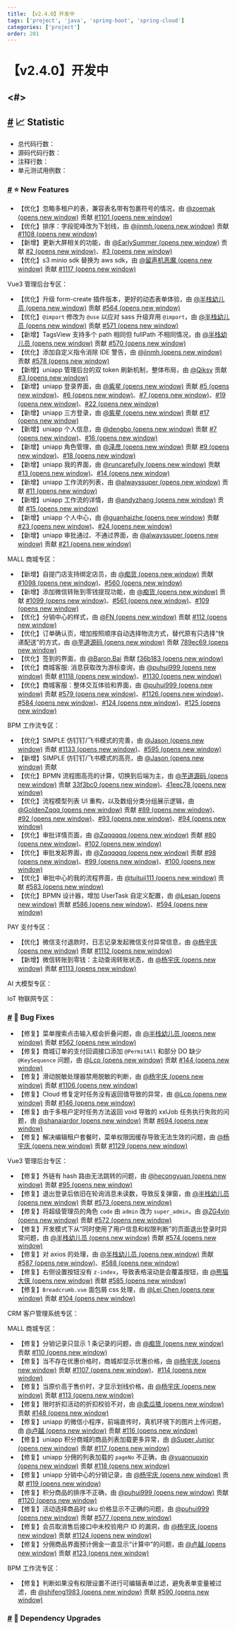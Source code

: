 ```yaml
---
title: 【v2.4.0】开发中
tags: ['project', 'java', 'spring-boot', 'spring-cloud']
categories: ['project']
order: 201
---
```

# 【v2.4.0】开发中

## <#>

 ## [#](#📈-statistic) 📈 Statistic

 * 总代码行数：
* 源码代码行数：
* 注释行数：
* 单元测试用例数：

 ### [#](#⭐-new-features) ⭐ New Features

 * 【优化】忽略多租户的表，兼容表名带有包裹符号的情况，由 [@zoemak  (opens new window)](https://gitee.com/zoemak) 贡献 [#1101  (opens new window)](https://gitee.com/zhijiantianya/ruoyi-vue-pro/pulls/1101/)
* 【优化】排序：字段驼峰改为下划线，由 [@jinmh  (opens new window)](https://gitee.com/jinmh716) 贡献 [#1108  (opens new window)](https://gitee.com/zhijiantianya/ruoyi-vue-pro/pulls/1108/)
* 【新增】更新大屏相关的功能，由 [@EarlySummer  (opens new window)](https://gitee.com/EarlySummerQAQ) 贡献 [#2  (opens new window)](https://gitee.com/yudaocode/yudao-ui-go-view/pulls/2)、[#3  (opens new window)](https://gitee.com/yudaocode/yudao-ui-go-view/pulls/3/)
* 【优化】s3 minio sdk 替换为 aws sdk，由 [@留声机恶魔  (opens new window)](https://gitee.com/radio-devil) 贡献 [#1117  (opens new window)](https://gitee.com/zhijiantianya/ruoyi-vue-pro/pulls/1117)

 Vue3 管理后台专区：

 * 【优化】升级 form-create 插件版本，更好的动态表单体验，由 [@半栈幼儿员  (opens new window)](https://gitee.com/preschooler) 贡献 [#564  (opens new window)](https://gitee.com/yudaocode/yudao-ui-admin-vue3/pulls/564/)
* 【优化】`@import` 修改为 `@use` 以应对 sass 升级弃用 `@import`，由 [@半栈幼儿员  (opens new window)](https://gitee.com/preschooler) 贡献 [#571  (opens new window)](https://gitee.com/yudaocode/yudao-ui-admin-vue3/pulls/571/)
* 【新增】TagsView 支持多个 path 相同但 fullPath 不相同情况，由 [@半栈幼儿员  (opens new window)](https://gitee.com/preschooler) 贡献 [#570  (opens new window)](https://gitee.com/yudaocode/yudao-ui-admin-vue3/pulls/570/)
* 【优化】添加自定义指令消除 IDE 警告，由 [@jinmh  (opens new window)](https://gitee.com/jinmh716) 贡献 [#578  (opens new window)](https://gitee.com/yudaocode/yudao-ui-admin-vue3/pulls/578)
* 【新增】uniapp 管理后台的双 token 刷新机制，整体布局，由 [@Qiksy](brianjohnsonp0i631@gmail.com) 贡献 [#3  (opens new window)](https://gitee.com/yudaocode/yudao-ui-admin-uniapp/pulls/3)
* 【新增】uniapp 登录界面，由 [@紫星  (opens new window)](https://gitee.com/zhjun_cheng) 贡献 [#5  (opens new window)](https://gitee.com/yudaocode/yudao-ui-admin-uniapp/pulls/5/)、[#6  (opens new window)](https://gitee.com/yudaocode/yudao-ui-admin-uniapp/pulls/6/)、[#7  (opens new window)](https://gitee.com/yudaocode/yudao-ui-admin-uniapp/pulls/7/)、[#19  (opens new window)](https://gitee.com/yudaocode/yudao-ui-admin-uniapp/pulls/19)、[#22  (opens new window)](https://gitee.com/yudaocode/yudao-ui-admin-uniapp/pulls/22/)
* 【新增】uniapp 三方登录，由 [@紫星  (opens new window)](https://gitee.com/zhjun_cheng) 贡献 [#17  (opens new window)](https://gitee.com/yudaocode/yudao-ui-admin-uniapp/pulls/17/)
* 【新增】uniapp 个人信息，由 [@dengbo  (opens new window)](https://gitee.com/BengBo) 贡献 [#7  (opens new window)](https://gitee.com/yudaocode/yudao-ui-admin-uniapp/pulls/7/)、[#16  (opens new window)](https://gitee.com/yudaocode/yudao-ui-admin-uniapp/pulls/16/)
* 【新增】uniapp 角色管理，由 [@泽彦  (opens new window)](https://gitee.com/blazeyan_admin) 贡献 [#9  (opens new window)](https://gitee.com/yudaocode/yudao-ui-admin-uniapp/pulls/9/)、[#18  (opens new window)](https://gitee.com/yudaocode/yudao-ui-admin-uniapp/pulls/18)
* 【新增】uniapp 我的界面，由 [@runcarefully  (opens new window)](https://gitee.com/runcarefully) 贡献 [#13  (opens new window)](https://gitee.com/yudaocode/yudao-ui-admin-uniapp/pulls/13/)、[#14  (opens new window)](https://gitee.com/yudaocode/yudao-ui-admin-uniapp/pulls/14)
* 【新增】uniapp 工作流的列表，由 [@alwayssuper  (opens new window)](https://gitee.com/alwayssuper) 贡献 [#11  (opens new window)](https://gitee.com/yudaocode/yudao-ui-admin-uniapp/pulls/11)
* 【新增】uniapp 工作流的详情，由 [@andyzhang  (opens new window)](https://gitee.com/andyzhang420) 贡献 [#15  (opens new window)](https://gitee.com/yudaocode/yudao-ui-admin-uniapp/pulls/15)
* 【新增】uniapp 个人中心，由 [@guanhaizhe  (opens new window)](https://gitee.com/guanhaizhe) 贡献 [#23  (opens new window)](https://gitee.com/yudaocode/yudao-ui-admin-uniapp/pulls/23)、[#24  (opens new window)](https://gitee.com/yudaocode/yudao-ui-admin-uniapp/pulls/24)
* 【新增】uniapp 审批通过、不通过界面，由 [@alwayssuper  (opens new window)](https://gitee.com/alwayssuper) 贡献 [#21  (opens new window)](https://gitee.com/yudaocode/yudao-ui-admin-uniapp/pulls/21/)

 MALL 商城专区：

 * 【新增】自提门店支持绑定店员，由 [@痴货  (opens new window)](https://gitee.com/lrlyl) 贡献 [#1098  (opens new window)](https://gitee.com/zhijiantianya/ruoyi-vue-pro/pulls/1098/)、[#560  (opens new window)](https://gitee.com/yudaocode/yudao-ui-admin-vue3/pulls/560)
* 【新增】添加微信转账到零钱提现功能，由 [@痴货  (opens new window)](https://gitee.com/lrlyl) 贡献 [#1099  (opens new window)](https://gitee.com/zhijiantianya/ruoyi-vue-pro/pulls/1099/)、[#561  (opens new window)](https://gitee.com/yudaocode/yudao-ui-admin-vue3/pulls/561/)、[#109  (opens new window)](https://gitee.com/yudaocode/yudao-mall-uniapp/pulls/109/)
* 【优化】分销中心的样式，由 [@FN  (opens new window)](https://gitee.com/FN_MIYA) 贡献 [#112  (opens new window)](https://gitee.com/yudaocode/yudao-mall-uniapp/pulls/112)
* 【优化】订单确认页，增加按照顺序自动选择物流方式，替代原有只选择“快递配送”的方式，由 [@芋道源码  (opens new window)](https://gitee.com/zhijiantianya) 贡献 [789ec69  (opens new window)](https://gitee.com/yudaocode/yudao-mall-uniapp/commit/789ec69933dcad7c0f6ec56d9e16017025fbe242)
* 【优化】签到的界面，由 [@Baron.Bai](#) 贡献 [f36b183  (opens new window)](https://gitee.com/yudaocode/yudao-mall-uniapp/commit/f36b1834079d535de6ce9238f000d3675748dc3d)
* 【优化】商城客服: 消息获取改为游标查询，由 [@puhui999  (opens new window)](https://gitee.com/puhui999) 贡献 [#1118  (opens new window)](https://gitee.com/zhijiantianya/ruoyi-vue-pro/pulls/1118/)、[#1130  (opens new window)](https://gitee.com/zhijiantianya/ruoyi-vue-pro/pulls/1130)
* 【优化】商城客服：整体交互体验和界面，由 [@puhui999  (opens new window)](https://gitee.com/puhui999) 贡献 [#579  (opens new window)](https://gitee.com/yudaocode/yudao-ui-admin-vue3/pulls/579/)、[#1126  (opens new window)](https://gitee.com/zhijiantianya/ruoyi-vue-pro/pulls/1126/)、[#584  (opens new window)](https://gitee.com/yudaocode/yudao-ui-admin-vue3/pulls/584)、[#124  (opens new window)](https://gitee.com/yudaocode/yudao-mall-uniapp/pulls/124)、[#125  (opens new window)](https://gitee.com/yudaocode/yudao-mall-uniapp/pulls/125/)

 BPM 工作流专区：

 * 【优化】SIMPLE 仿钉钉/飞书模式的完善，由 [@Jason  (opens new window)](https://gitee.com/jason-zhou) 贡献 [#1133  (opens new window)](https://gitee.com/zhijiantianya/ruoyi-vue-pro/pulls/1133)、[#595  (opens new window)](https://gitee.com/yudaocode/yudao-ui-admin-vue3/pulls/595)
* 【新增】SIMPLE 仿钉钉/飞书模式的高亮，由 [@Jason  (opens new window)](https://gitee.com/jason-zhou) 贡献
* 【优化】BPMN 流程图高亮的计算，切换到后端为主，由 [@芋道源码  (opens new window)](https://gitee.com/zhijiantianya) 贡献 [33f3bc0  (opens new window)](https://gitee.com/yudaocode/yudao-ui-admin-vue3/commit/33f3bc0567097a6beb83db4585b9e5c2041ba203)、[41eec78  (opens new window)](https://gitee.com/zhijiantianya/ruoyi-vue-pro/commit/41eec7806d81c64605e6f1b84454df31801a2488)
* 【优化】流程模型列表 UI 重构，以及数组分类分组展示逻辑，由 [@GoldenZqqq  (opens new window)](https://github.com/GoldenZqqq) 贡献 [#89  (opens new window)](https://github.com/yudaocode/yudao-ui-admin-vue3/pull/89)、[#92  (opens new window)](https://github.com/yudaocode/yudao-ui-admin-vue3/pull/92)、[#93  (opens new window)](https://github.com/yudaocode/yudao-ui-admin-vue3/pull/93/)、[#94  (opens new window)](https://github.com/yudaocode/yudao-ui-admin-vue3/pull/94)
* 【优化】审批详情页面，由 [@Zqqqqqq  (opens new window)](https://github.com/GoldenZqqq) 贡献 [#80  (opens new window)](https://gitee.com/yudaocode/yudao-ui-admin-vue3/pulls/80/)、[#102  (opens new window)](https://github.com/yudaocode/yudao-ui-admin-vue3/pull/102)
* 【优化】审批发起界面，由 [@Zqqqqqq  (opens new window)](https://github.com/GoldenZqqq) 贡献 [#98  (opens new window)](https://gitee.com/yudaocode/yudao-ui-admin-vue3/pulls/98/)、[#99  (opens new window)](https://github.com/yudaocode/yudao-ui-admin-vue3/pull/99)、[#100  (opens new window)](https://github.com/yudaocode/yudao-ui-admin-vue3/pull/100)
* 【优化】审批中心的我的流程界面，由 [@tuituji111  (opens new window)](https://gitee.com/tuituji111) 贡献 [#583  (opens new window)](https://gitee.com/yudaocode/yudao-ui-admin-vue3/pulls/583)
* 【优化】BPMN 设计器，增加 UserTask 自定义配置，由 [@Lesan  (opens new window)](https://gitee.com/LesanOuO) 贡献 [#586  (opens new window)](https://gitee.com/yudaocode/yudao-ui-admin-vue3/pulls/586/)、[#594  (opens new window)](https://gitee.com/yudaocode/yudao-ui-admin-vue3/pulls/594)

 PAY 支付专区：

 * 【优化】微信支付退款时，日志记录发起微信支付异常信息，由 [@杨宇庆  (opens new window)](https://gitee.com/RainbowYYQ) 贡献 [#1112  (opens new window)](https://gitee.com/zhijiantianya/ruoyi-vue-pro/pulls/1112/)
* 【新增】微信转账到零钱：主动查询转账状态，由 [@杨宇庆  (opens new window)](https://gitee.com/RainbowYYQ) 贡献 [#1113  (opens new window)](https://gitee.com/zhijiantianya/ruoyi-vue-pro/pulls/1113/)

 AI 大模型专区：

 IoT 物联网专区：

 ### [#](#🐞-bug-fixes) 🐞 Bug Fixes

 * 【修复】菜单搜索点击输入框会折叠问题，由 [@半栈幼儿员  (opens new window)](https://gitee.com/preschooler) 贡献 [#562  (opens new window)](https://gitee.com/yudaocode/yudao-ui-admin-vue3/pulls/562/files)
* 【修复】商城订单的支付回调接口添加 `@PermitAll` 和部分 DO 缺少 `@KeySequence` 问题，由 [@Lcp  (opens new window)](https://gitee.com/feathers-l) 贡献 [#144  (opens new window)](https://gitee.com/zhijiantianya/yudao-cloud/pulls/144/)
* 【修复】滑动脱敏处理器禁用脱敏的判断，由 [@杨宇庆  (opens new window)](https://gitee.com/RainbowYYQ) 贡献 [#1106  (opens new window)](https://gitee.com/zhijiantianya/ruoyi-vue-pro/pulls/1106/)
* 【修复】Cloud 修复定时任务没有返回值导致的异常，由 [@Lcp  (opens new window)](https://gitee.com/feathers-l) 贡献 [#146  (opens new window)](https://gitee.com/zhijiantianya/yudao-cloud/pulls/146/)
* 【修复】由于多租户定时任务方法返回 void 导致的 xxlJob 任务执行失败的问题，由 [@shanaiardor  (opens new window)](https://github.com/shanaiardor) 贡献 [#694  (opens new window)](https://github.com/YunaiV/ruoyi-vue-pro/pull/694)
* 【修复】解决编辑租户套餐时，菜单权限因缓存导致无法生效的问题，由 [@杨宇庆  (opens new window)](https://gitee.com/RainbowYYQ) 贡献 [#1129  (opens new window)](https://gitee.com/zhijiantianya/ruoyi-vue-pro/pulls/1129/)

 Vue3 管理后台专区：

 * 【修复】外链有 hash 路由无法跳转的问题，由 [@hecongyuan  (opens new window)](https://github.com/hecongyuan) 贡献 [#95  (opens new window)](https://github.com/yudaocode/yudao-ui-admin-vue3/pull/95)
* 【修复】退出登录后依旧在轮询消息未读数，导致反复弹窗，由 [@半栈幼儿员  (opens new window)](https://gitee.com/preschooler) 贡献 [#573  (opens new window)](https://gitee.com/yudaocode/yudao-ui-admin-vue3/pulls/573/)
* 【修复】将超级管理员的角色 `code` 由 `admin` 改为 `super_admin`，由 [@ZG4vin  (opens new window)](https://gitee.com/ZG4vin) 贡献 [#572  (opens new window)](https://gitee.com/yudaocode/yudao-ui-admin-vue3/pulls/572/)
* 【修复】开发模式下从“同时使用了用户信息和权限判断”的页面退出登录时异常问题，由 [@半栈幼儿员  (opens new window)](https://gitee.com/preschooler) 贡献 [#574  (opens new window)](https://gitee.com/yudaocode/yudao-ui-admin-vue3/pulls/574/)
* 【修复】对 axios 的处理，由 [@半栈幼儿员  (opens new window)](https://gitee.com/preschooler) 贡献 [#587  (opens new window)](https://gitee.com/yudaocode/yudao-ui-admin-vue3/pulls/587/)、[#588  (opens new window)](https://gitee.com/yudaocode/yudao-ui-admin-vue3/pulls/588)
* 【修复】右侧设置按钮没有 `z-index`，导致表格滚动是会覆盖按钮，由 [@熊猫大侠  (opens new window)](https://gitee.com/pandadx) 贡献 [#585  (opens new window)](https://gitee.com/yudaocode/yudao-ui-admin-vue3/pulls/585/)
* 【修复】`Breadcrumb.vue` 面包屑 css 处理，由 [@Lei Chen  (opens new window)](https://github.com/chenlei65368) 贡献 [#104  (opens new window)](https://github.com/yudaocode/yudao-ui-admin-vue3/pull/104)

 CRM 客户管理系统专区：

 MALL 商城专区：

 * 【修复】分销记录只显示 1 条记录的问题，由 [@痴货  (opens new window)](https://gitee.com/lrlyl) 贡献 [#110  (opens new window)](https://gitee.com/yudaocode/yudao-mall-uniapp/pulls/110)
* 【修复】当不存在优惠价格时，商城却显示优惠价格，由 [@杨宇庆  (opens new window)](https://gitee.com/RainbowYYQ) 贡献 [#1107  (opens new window)](https://gitee.com/zhijiantianya/ruoyi-vue-pro/pulls/1107/)、[#114  (opens new window)](https://gitee.com/yudaocode/yudao-mall-uniapp/pulls/114/)
* 【修复】当原价高于售价时，才显示划线价格，由 [@杨宇庆  (opens new window)](https://gitee.com/RainbowYYQ) 贡献 [#113  (opens new window)](https://gitee.com/yudaocode/yudao-mall-uniapp/pulls/113/)
* 【修复】限时折扣活动的折扣校验不对，由 [@卖瓜猹  (opens new window)](https://gitee.com/Buywatermelon) 贡献 [#148  (opens new window)](https://gitee.com/zhijiantianya/yudao-cloud/pulls/148)
* 【修复】uniapp 的微信小程序，前端直传时，真机环境下的图片上传问题，由 [@卢越  (opens new window)](https://gitee.com/Lu-Yue) 贡献 [#116  (opens new window)](https://gitee.com/yudaocode/yudao-mall-uniapp/pulls/116/)
* 【修复】uniapp 积分商城的商品列表加载更多异常，由 [@Super Junior  (opens new window)](https://gitee.com/xvr) 贡献 [#117  (opens new window)](https://gitee.com/yudaocode/yudao-mall-uniapp/pulls/117/)
* 【修复】uniapp 分佣的列表加载的 `pageNo` 不正确，由 [@yuannuoxin  (opens new window)](https://gitee.com/yuannuoxin) 贡献 [#118  (opens new window)](https://gitee.com/yudaocode/yudao-mall-uniapp/pulls/118)
* 【修复】uniapp 分销中心的分销记录，由 [@杨宇庆  (opens new window)](https://gitee.com/RainbowYYQ) 贡献 [#119  (opens new window)](https://gitee.com/yudaocode/yudao-mall-uniapp/pulls/119)
* 【修复】积分商品的排序不正确，由 [@puhui999  (opens new window)](https://gitee.com/puhui999) 贡献 [#1120  (opens new window)](https://gitee.com/zhijiantianya/ruoyi-vue-pro/pulls/1120)
* 【修复】活动选择商品时 sku 价格显示不正确的问题，由 [@puhui999  (opens new window)](https://gitee.com/puhui999) 贡献 [#577  (opens new window)](https://gitee.com/yudaocode/yudao-ui-admin-vue3/pulls/577/)
* 【修复】会员取消售后接口中未校验用户 ID 的漏洞，由 [@杨宇庆  (opens new window)](https://gitee.com/RainbowYYQ) 贡献 [#1124  (opens new window)](https://gitee.com/zhijiantianya/ruoyi-vue-pro/pulls/1124)
* 【修复】分佣商品界面预计佣金一直显示“计算中”的问题，由 [@卢越  (opens new window)](https://gitee.com/Lu-Yue) 贡献 [#123  (opens new window)](https://gitee.com/yudaocode/yudao-mall-uniapp/pulls/123/)

 BPM 工作流专区：

 * 【修复】判断如果没有权限设置不进行可编辑表单过滤，避免表单变量被过滤，由 [@shifeng1983  (opens new window)](https://gitee.com/sfiloveyou) 贡献 [#590  (opens new window)](https://gitee.com/yudaocode/yudao-ui-admin-vue3/pulls/590/)

 ### [#](#🔨-dependency-upgrades) 🔨 Dependency Upgrades

